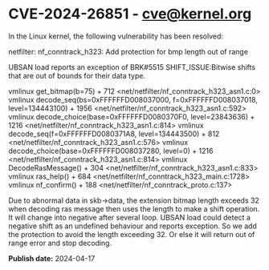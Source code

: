 # CVE-2024-26851 - cve@kernel.org

In the Linux kernel, the following vulnerability has been resolved:

netfilter: nf_conntrack_h323: Add protection for bmp length out of range

UBSAN load reports an exception of BRK#5515 SHIFT_ISSUE:Bitwise shifts
that are out of bounds for their data type.

vmlinux   get_bitmap(b=75) + 712
<net/netfilter/nf_conntrack_h323_asn1.c:0>
vmlinux   decode_seq(bs=0xFFFFFFD008037000, f=0xFFFFFFD008037018, level=134443100) + 1956
<net/netfilter/nf_conntrack_h323_asn1.c:592>
vmlinux   decode_choice(base=0xFFFFFFD0080370F0, level=23843636) + 1216
<net/netfilter/nf_conntrack_h323_asn1.c:814>
vmlinux   decode_seq(f=0xFFFFFFD0080371A8, level=134443500) + 812
<net/netfilter/nf_conntrack_h323_asn1.c:576>
vmlinux   decode_choice(base=0xFFFFFFD008037280, level=0) + 1216
<net/netfilter/nf_conntrack_h323_asn1.c:814>
vmlinux   DecodeRasMessage() + 304
<net/netfilter/nf_conntrack_h323_asn1.c:833>
vmlinux   ras_help() + 684
<net/netfilter/nf_conntrack_h323_main.c:1728>
vmlinux   nf_confirm() + 188
<net/netfilter/nf_conntrack_proto.c:137>

Due to abnormal data in skb->data, the extension bitmap length
exceeds 32 when decoding ras message then uses the length to make
a shift operation. It will change into negative after several loop.
UBSAN load could detect a negative shift as an undefined behaviour
and reports exception.
So we add the protection to avoid the length exceeding 32. Or else
it will return out of range error and stop decoding.

**Publish date:** 2024-04-17
